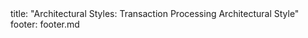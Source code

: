 <frontmatter>
title: "Architectural Styles: Transaction Processing Architectural Style"
footer: footer.md
</frontmatter>

<include src="container-inPage-asFlat.md" boilerplate />